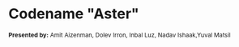# Codename "Aster"
<small>

**Presented by:** Amit Aizenman, Dolev Irron, Inbal Luz, Nadav Ishaak,Yuval Matsil

